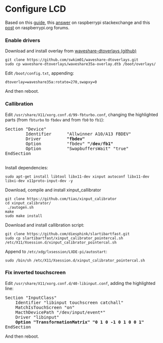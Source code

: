 # Configure LCD
Based on this [guide](https://www.filipeflop.com/blog/como-conectar-display-lcd-tft-raspberry-pi/), this [answer](https://raspberrypi.stackexchange.com/a/66424) on raspberrypi stackexchange and this [post](https://www.raspberrypi.org/forums/viewtopic.php?t=66184) on raspberrypi.org forums.

### Enable drivers
Download and install overlay from [waveshare-dtoverlays (github)](https://github.com/swkim01/waveshare-dtoverlays)
```
git clone https://github.com/swkim01/waveshare-dtoverlays.git
sudo cp waveshare-dtoverlays/waveshare35a-overlay.dtb /boot/overlays/
```

Edit `/boot/config.txt`, appending:
```
dtoverlay=waveshare35a:rotate=270,swapxy=0
```

And then reboot.

### Callibration
Edit `/usr/share/X11/xorg.conf.d/99-fbturbo.conf`, changing the highlighted parts (from `fbturbo` to `fbdev` and from `fb0` to `fb1`):
<pre>
Section "Device"
        Identifier      "Allwinner A10/A13 FBDEV"
        Driver          <b>"fbdev"</b>
        Option          "fbdev" <b>"/dev/fb1"</b>
        Option          "SwapbuffersWait" "true"
EndSection

</pre>

Install dependencies:
```
sudo apt-get install libtool libx11-dev xinput autoconf libx11-dev libxi-dev x11proto-input-dev -y
```

Download, compile and install xinput_callibrator
```
git clone https://github.com/tias/xinput_calibrator
cd xinput_calibrator/
 ./autogen.sh
make
sudo make install
```

Download and install callibration script:
```
git clone https://github.com/diesphink/slartibartfast.git
sudo cp slartibartfast/xinput_calibrator_pointercal.sh /etc/X11/Xsession.d/xinput_calibrator_pointercal.sh
```

Append to `/etc/xdg/lxsession/LXDE-pi/autostart`:
```
sudo /bin/sh /etc/X11/Xsession.d/xinput_calibrator_pointercal.sh
```

### Fix inverted touchscreen
Edit `/usr/share/X11/xorg.conf.d/40-libinput.conf`, adding the highlighted line:
<pre>
Section "InputClass"
    Identifier "libinput touchscreen catchall"
    MatchIsTouchScreen "on"
    MacthDevicePath "/dev/input/event*"
    Driver "libinput"
    <b>Option "TransformationMatrix" "0 1 0 -1 0 1 0 0 1"</b>
EndSection
</pre>


And then reboot.
